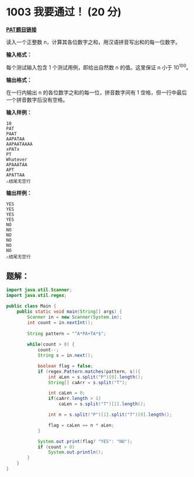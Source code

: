 # 1003 我要通过！ (20 分)
**[PAT题目链接](https://pintia.cn/problem-sets/994805260223102976/problems/994805324509200384)**

读入一个正整数 n，计算其各位数字之和，用汉语拼音写出和的每一位数字。

**输入格式：**

每个测试输入包含 1 个测试用例，即给出自然数 n 的值。这里保证 n 小于 $10^{100}$。

**输出格式：**

在一行内输出 n 的各位数字之和的每一位，拼音数字间有 1 空格，但一行中最后一个拼音数字后没有空格。

**输入样例：**
```
10
PAT
PAAT
AAPATAA
AAPAATAAAA
xPATx
PT
Whatever
APAAATAA
APT
APATTAA
⚠结尾无空行
```

**输出样例：**
```
YES
YES
YES
YES
NO
NO
NO
NO
NO
NO
⚠结尾无空行
```

## 题解：
```Java
import java.util.Scanner;
import java.util.regex;

public class Main {
    public static void main(String[] args) {
        Scanner in = new Scanner(System.in);
        int count = in.nextInt();
        
        String pattern = "^A*PA+TA*$";
                
        while(count > 0) {
            count--;
            String s = in.next();

            boolean flag = false;
            if (regex.Pattern.matches(pattern, s)){
                int aLen = s.split("P")[0].length();
                String[] caArr = s.split("T");

                int caLen = 0;
                if(caArr.length > 1)
                    caLen = s.split("T")[1].length();

                int n = s.split("P")[1].split("T")[0].length();

                flag = caLen == n * aLen;
            }

            System.out.print(flag? "YES": "NO");
            if (count > 0)
                System.out.println();
        }
    }
}
```